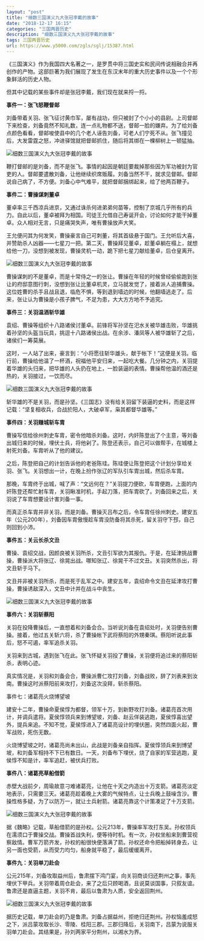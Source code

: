 ```yaml
---
layout: "post"
title: "细数三国演义九大张冠李戴的故事"
date: "2018-12-17 16:15"
categories: "三国两晋历史"
description: "细数三国演义九大张冠李戴的故事"
tags: 三国两晋历史
url: https://www.y5000.com/zgls/sglj/15387.html
---
```






《三国演义》作为我国四大名著之一，是罗贯中将三国史实和民间传说相融合并再创作的产物。这部巨著为我们展现了发生在东汉末年的重大历史事件以及一个个形象鲜活的历史人物。

但其中记载的某些事件却是张冠李戴，我们现在就来捋一捋。

**事件一：张飞怒鞭督邮**

刘备带着关羽、张飞征讨黄巾军，屡有战功，但只被封了个小小的县尉。上司督邮下来检查，刘备竟然不知礼数，连一点礼物都不送，督邮一脸的嫌弃。为了给刘备点颜色看看，督邮唆使县中的几个老人诬告刘备，可老人们宁死不从。张飞撞见后，大发雷霆之怒，冲进驿馆就把督邮抓住，随后将其绑在一棵柳树上一顿猛抽。

![细数三国演义九大张冠李戴的故事](/uploads/allimg/170228/6-1F22Q6131KO.JPG)

鞭打督邮的是刘备，而不是张飞。事情的起因是朝廷要裁掉那些因为军功被封为官吏的人。督邮要遣散刘备，让他继续织席贩履。刘备当然不干，就求见督邮。督邮说自己病了，不方便。刘备心中气难平，就把督邮捆绑起来，给了他两百鞭子。

**事件二：曹操谋刺董卓**

董卓率三千西凉兵进京，又通过诛杀何进弟弟何苗等，控制了京城几乎所有的兵力。自此以后，董卓被拜为相国。司徒王允借自己寿诞开会，讨论如何才能干掉董卓。众人相对无言，只是痛哭失声，唯有曹操放声大笑。

王允便问其为何发笑，曹操豪言自己可刺董，将其首级悬于国门。王允听后大喜，并赞助杀人凶器——七星刀一把。第二天，曹操拜见董卓，趁董卓躺在榻上，就想给他一刀，没想到被发现，曹操灵机一动，跪下把七星刀献给董卓，后仓皇离开。

![细数三国演义九大张冠李戴的故事](/uploads/allimg/170228/6-1F22Q61532A6.JPG)

曹操谋刺的不是董卓，而是十常侍之一的张让。曹操在年轻的时候曾经偷偷跑到张让的府邸意图行刺，没想到张让比董卓机灵，立马就发觉了，接着派人追捕曹操。这位姓曹的杀手且战且退，临危不惧，等到退到墙边的时候，他翻墙逃走了。后来，张让认为曹操是小孩子脾气，不足为患，大大方方地不予追究。

**事件三：关羽温酒斩华雄**

袁绍、曹操等组织十八路诸侯讨董卓。前锋将军孙坚在汜水关被华雄击败，华雄挑着孙坚的头盔当玩具，挑逗十八路诸侯出战。在余涉、潘凤等人被华雄斩了之后，诸侯们一筹莫展。

这时，一人站了出来，豪言到：“小将愿往斩华雄头，献于帐下！”这便是关羽。临行前，曹操给他温了一杯酒，祝福他平安归来，一起吃大餐。几分钟之内，关羽提着华雄的头归来，把华雄的人头扔在地上，一脸装逼的表情。曹操帮他温的酒还是热的，关羽接过，一饮而尽。

![细数三国演义九大张冠李戴的故事](/uploads/allimg/170228/6-1F22Q616241B.JPG)

斩华雄的不是关羽，而是孙坚。《三国志》没有给关羽留下装逼的史料，而是这样记载：“坚复相收兵，合战於阳人，大破卓军，枭其都督华雄等。”

**事件四：关羽赚城斩车胄**

曹操写信给徐州刺史车胄，密令他暗杀刘备。这时，内奸陈登出了个主意，等刘备出城归来的时候，埋伏士兵，将他剁了。陈登还表示，自己可以做帮手，在城楼上射死刘备。车胄听从了他的建议。

之后，陈登把自己的计划告诉他的老爸陈珪。陈珪便让陈登把这个计划分享给关羽、张飞。关羽想出一计，在晚上扮作张辽的军队引车胄出城，然后杀车胄。

那晚，车胄终于出城，喊了声：“文远何在？”关羽提刀便砍，车胄便跑，上面的内奸陈登还帮忙射车胄，关羽瞅准时机，手起刀落，把车胄砍了。刘备回来之后，关羽说了车胄想要设计害刘备一事。

而真正杀车胄并非关羽，而是刘备。曹操灭吕布之后，令车胄任徐州刺史。建安五年（公元200年），刘备因车胄傲慢趁车胄没防备将其杀死，留关羽守下邳，自己则回到小沛。

**事件五：关云长杀文丑**

曹操、袁绍交战，因颜良被关羽所杀，文丑引军欲为其报仇。于是，在延津挑战曹操，曹操派大将张辽、徐晃出战。哪知张辽、徐晃干不过文丑。关羽突然杀出，将文丑斩于马下。

文丑并非被关羽所杀，而是死于乱军之中。建安五年，袁绍命令文丑在延津攻打曹操，曹操诱敌深入，文丑中计并在战斗中丧生。

![细数三国演义九大张冠李戴的故事](/uploads/allimg/170228/6-1F22Q61SJ50.JPG)

**事件六：关羽斩蔡阳**

关羽在投降曹操后，一直想着和刘备会合。当听说刘备在袁绍处时，关羽便告别曹操。接着，他过五关斩六将，杀了曹操帐下武将蔡阳的外甥秦琪。蔡阳听说此事后，怒不可遏，率军追杀关羽。

关羽来到古城，遇到张飞在此。张飞怀疑关羽投了曹操，关羽便将追过来的蔡阳斩杀，表明心迹。

真实情况是，关羽和刘备会合，曹操派曹仁攻打刘备，刘备战败，辞了刘表来到汝南。曹操这时派蔡阳前来攻打，刘备这次没拜，斩杀蔡阳。

事件七：诸葛亮火烧博望坡

建安十二年，曹操命夏侯惇为都督，领军十万，到新野攻打刘备。诸葛亮首次用计，并调兵遣将。夏侯惇领兵来到博望坡，刘备、赵云佯装逃跑，夏侯惇喜出望外，提兵来追。不知不觉，夏侯惇进入了诸葛亮设计的埋伏圈，突然四面火起，曹军战败，死伤无数。

火烧博望坡之时，诸葛亮尚未出山，此战是刘备亲自指挥。夏侯惇领兵来到博望坡，和刘备军相持不下已有数日。一天，刘备布下埋伏，烧了自家的军营逃跑，夏侯惇不知是计，率军追赶，被伏兵打败。

**事件八：诸葛亮草船借箭**

赤壁大战前夕，周瑜故意刁难诸葛亮，让他在十天之内造出十万支箭。诸葛亮淡定地表示，只需要三天。诸葛亮趁着晚上大雾的气候特点，让士兵晚上鼓噪含沙。曹操性格多疑，为了以防万一，就让士兵射箭。诸葛亮靠这个计策凑足了十万支箭。

![细数三国演义九大张冠李戴的故事](/uploads/allimg/170228/6-1F22Q6191SX.JPG)

据《魏略》记载，草船借箭的是孙权。公元213年，曹操率军攻打东吴。孙权领兵在濡须口于曹操交战。曹操首战失利，便等待时机。有一次，孙权坐船来到曹营视察敌情。曹军万箭齐发，孙权的船很快便落满了箭。孙权还命令把船掉转身去，让另一面也受箭，从而受力均匀，船身就平稳了，最后缓缓离开。

**事件九：关羽单刀赴会**

公元215年，刘备攻取益州后，鲁肃摆下鸿门宴，向关羽商谈归还荆州之事，事先埋伏下甲兵。关羽带着周仓赴会，来了之后只顾喝酒，且说莫谈国事，只叙友谊。鲁肃还是直逼主题，关羽不肯，最后以鲁肃为人质，安全返回荆州。

![细数三国演义九大张冠李戴的故事](/uploads/allimg/170228/6-1F22Q62001510.JPG)

据历史记载，单刀赴会的乃是鲁肃。刘备占据益州，拒绝归还荆州。孙权恼羞成怒之下，派吕蒙攻取长沙、零陵、桂阳三郡。三郡归降后，关羽南下，吕蒙为说服关羽单刀赴会。其结果是，孙刘两家平分荆州，以湘水为界。
